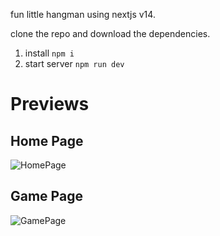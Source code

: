 fun little hangman using nextjs v14.

clone the repo and download the dependencies.

1. install
   `npm i`
2. start server
   `npm run dev`

# Previews

## Home Page

![HomePage](https://i.imgur.com/jzQ5Av5.png)

## Game Page

![GamePage](https://i.imgur.com/yVXbgjt.png)
